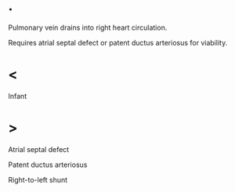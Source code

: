 # .

Pulmonary vein drains into right heart circulation.

Requires atrial septal defect or patent ductus arteriosus for viability.

# <

Infant

# >

Atrial septal defect

Patent ductus arteriosus

Right-to-left shunt
